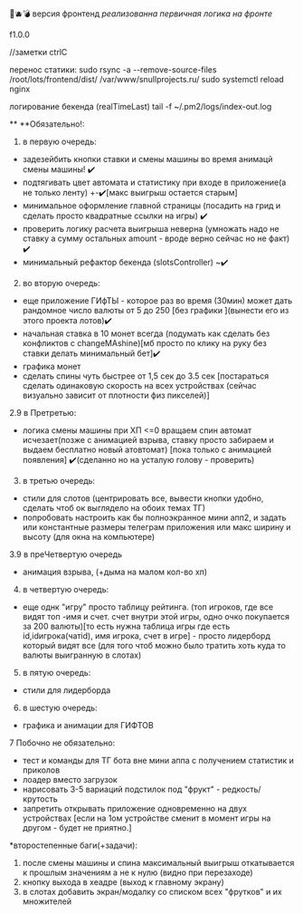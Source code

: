 🐔🫐💣
версия фронтенд
_реализованна первичная логика на фронте_

f1.0.0

//заметки ctrlC

перенос статики:
sudo rsync -a --remove-source-files /root/lots/frontend/dist/ /var/www/snullprojects.ru/
sudo systemctl reload nginx

логирование бекенда (realTimeLast)
tail -f ~/.pm2/logs/index-out.log




\*\*
\*\*Обязательно!:

1.  в первую очередь:

- задезейбить кнопки ставки и смены машины во время анимацй смены машины! ✔️
- подтягивать цвет автомата и статистику при входе в приложение(а не только ленту) +-✔️[макс выигрыш остается старым]
- минимальное оформление главной страницы (посадить на грид и сделать просто квадратные ссылки на игры) ✔️
- проверить логику расчета выигрыша неверна (умножать надо не ставку а сумму остальных amount - вроде верно сейчас но не факт) ✔️
- минимальный рефактор бекенда (slotsController) ~✔️

2.  во вторую очередь:

- еще приложение ГИфТЫ - которое раз во время (30мин) может дать рандомное число валюты от 5 до 250 [без графики ](вынести его из этого проекта лотов)✔️
- начальная ставка в 10 монет всегда (подумать как сделать без конфликтов с changeMAshine)[мб просто по клику на руку без ставки делать минимальный бет]✔️
- графика монет
- сделать спины чуть быстрее от 1,5 сек до 3.5 сек [постараться сделать одинаковую скорость на всех устройствах (сейчас визуально зависит от плотности физ пикселей)]


2.9 в Претретью:
- логика смены машины при ХП <=0  вращаем спин автомат исчезает(позже с анимацией взрыва, ставку просто забираем и выдаем бесплатно новый атовтомат) [пока только с анимацией появления] ✔️(сделанно но на усталую голову - проверить)

3. в третью очередь:
- стили для слотов (центрировать все, вывести кнопки удобно, сделать чтоб ок выглядело на обоих темах ТГ)
- попробовать настроить как бы полноэкранное мини апп2, и задать или константные размеры телеграм приложения или макс ширину и высоту (для окна на компьютере)

3.9 в преЧетвертую очередь
- анимация взрыва, (+дыма на малом кол-во хп)

4. в четвертую очередь:
- еще однк "игру" просто таблицу рейтинга. (топ игроков, где все видят топ -имя и счет. счет внутри этой игры, одно очко покупается за 200 валюты)[то есть нужна таблица игры где есть id,idигрока(чатid), имя игрока, счет в игре] - просто лидерборд который видят все (для того чтоб можно было тратить хоть куда то валюты выигранную в слотах)

5. в пятую очередь:
- стили для лидерборда

6. в шестую очередь:
- графика и анимации для ГИФТОВ

7 Побочно не обязательно:
- тест и команды для ТГ бота вне мини аппа с получением статистик и приколов
- лоадер вместо загрузок
- нарисовать 3-5 вариаций подстилок под "фрукт" - редкость/крутость
- запретить открывать приложение одновременно на двух устройствах [если на 1ом устройстве сменит в момент игры на другом - будет не приятно.]


*второстепенные баги(+задачи):
1) после смены машины и спина максимальный выигрыш откатывается к прошлым значениям а не к нулю (видно при перезаходе)
2) кнопку выхода в хеадре (выход к главному экрану)
3) в слотах добавить экран/модалку со списком всех "фрутков"  и их множителей